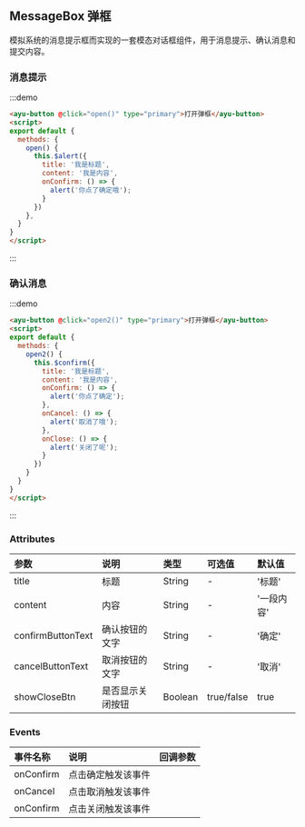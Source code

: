 ## MessageBox 弹框
模拟系统的消息提示框而实现的一套模态对话框组件，用于消息提示、确认消息和提交内容。
<script>
export default {
  methods: {
    open() {
      this.$alert({
        title: '我是标题',
        content: '我是内容',
        onConfirm: () => {
          alert('你点了确定哦');
        }
      })
    },
    open2() {
      this.$confirm({
        title: '我是标题',
        content: '我是内容',
        onConfirm: () => {
          alert('你点了确定');
        },
        onCancel: () => {
          alert('取消了哦');
        },
        onClose: () => {
          alert('关闭了呢');
        }
      })
    }
  }
}
</script>
### 消息提示
:::demo
``` html
<ayu-button @click="open()" type="primary">打开弹框</ayu-button>
<script>
export default {
  methods: {
    open() {
      this.$alert({
        title: '我是标题',
        content: '我是内容',
        onConfirm: () => {
          alert('你点了确定哦');
        }
      })
    },
  }
}
</script>
```
:::

### 确认消息
:::demo
``` html
<ayu-button @click="open2()" type="primary">打开弹框</ayu-button>
<script>
export default {
  methods: {
    open2() {
      this.$confirm({
        title: '我是标题',
        content: '我是内容',
        onConfirm: () => {
          alert('你点了确定');
        },
        onCancel: () => {
          alert('取消了哦');
        },
        onClose: () => {
          alert('关闭了呢');
        }
      })
    }
  }
}
</script>
```
:::

### Attributes
参数|说明|类型|可选值|默认值
:---|:---|:---|:---|:---
title|标题|String|-|'标题'
content|内容|String|-|'一段内容'
confirmButtonText|确认按钮的文字|String|-|'确定'
cancelButtonText|取消按钮的文字|String|-|'取消'
showCloseBtn|是否显示关闭按钮|Boolean|true/false|true

### Events
事件名称|说明|回调参数
:---|:---|:---
onConfirm|点击确定触发该事件
onCancel|点击取消触发该事件
onConfirm|点击关闭触发该事件
